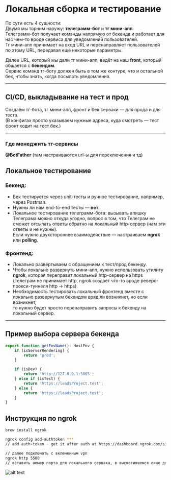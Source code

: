 # Локальная сборка и тестирование

По сути есть 4 сущности:  
Двумя мы торчим наружу: **телеграмм-бот** и **тг мини-апп**.  
Телеграмм-бот получает команды напрямую от бекенда и работает для нас чем-то вроде сервиса для уведомлений пользователей.  
Тг мини-апп принимает на вход URL и перенаправляет пользователей по этому URL, передавая ещё некоторые параметры.

Далее URL, который мы дали тг мини-апп, ведёт на наш **front**, который общается с **бекендом**.  
Сервис команд тг-боту должен быть в том же контуре, что и остальной бек, чтобы знать, когда посылать уведомления.

---

## CI/CD, выкладывание на тест и прод

Создаём тг-бота, тг мини-апп, фронт и бек серваки — для прода и для теста.  
(В конфигах просто указываем нужные адреса, куда смотреть — тест фронт ходит на тест бек.)

---

### Где менеджить тг-сервисы

**@BotFather** (там настраиваются url-ы для переключения и тд)

## Локальное тестирование

### Бекенд:
- Бек тестируется через unit-тесты и ручное тестирование, например, через Postman.  
- Нужны ли нам end-to-end тесты — **нет**.  
- Локальное тестирование телеграмм-бота: вызывать апишку Телеграма можно откуда угодно, вопрос в том, что Телеграм не сможет отсылать ответы обратно на локальный http-сервер (нам эти ответы и не нужны).  
  Если нужно двухстороннее взаимодействие — настраиваем **ngrok** или **polling**.

### Фронтенд:
- Локально развёртываем с обращением к тест/прод бекенду.  
- Чтобы локально развернуть мини-апп, нужно использовать утилиту **ngrok**, которая переправит локальный http-сервер на https  
  (Телеграм не принимает http, ngrok создаёт что-то вроде реверс-прокси-туннеля http → https).  
- Необходимость тестировать локальный фронтенд вместе с локально развернутым бекендом вряд ли возникнет, но если возникнет,  
  то нужно будет просто перенаправить запросы к бекенду на локальный сервер.

---

## Пример выбора сервера бекенда

```typescript
export function getEnvName(): HostEnv {
    if (isServerRendering) {
        return 'prod';
    }

    if (isDev) {
        return 'http://127.0.0.1:5005';
    } else if (isTest) {
        return 'https://leadsProject.test';
    } else {
        return 'https://leadsProject.test';
    }
}
```

## Инструкция по ngrok

```bash
brew install ngrok

ngrok config add-authtoken *** 
// add auth-token - get it after auth at https://dashboard.ngrok.com/signup

// далее подключать с включенным vpn
ngrok http 5500
// вставить номер порта для локального сервака, в высветившемся окне дождаться connecting-сессии, взять https-url из поля forwarding, вставить в тг-мини-апп
```

![alt text](image.png)

